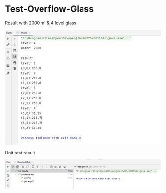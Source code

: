 # Test-Overflow-Glass

Result with 2000 ml & 4 level glass

![Alt text](./result.png)

Unit test result

![Alt text](./result-test.png)
